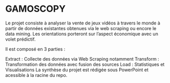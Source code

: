 # GAMOSCOPY
Le projet consiste à analyser la vente de jeux vidéos à travers le monde à partir de données existantes obtenues via le web scraping ou encore le data mining.
Les orientations porteront sur l’aspect économique avec un volet prédictif.

Il est composé en 3 parties :

Extract : Collecte des données via Web Scraping notamment
Transform : Transformation des données avec fusion des sources
Load : Statistiques et Visualisations
La synthèse du projet est rédigée sous PowerPoint et acessible à la racine du repo.

